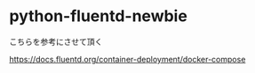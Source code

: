 # python-fluentd-newbie

こちらを参考にさせて頂く

https://docs.fluentd.org/container-deployment/docker-compose
